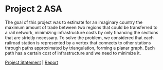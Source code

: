 # Project 2 ASA

The goal of this project was to estimate for an imaginary country the maximum amount of trade between two regions that could be transferred to a rail network, minimizing infrastructure costs by only financing the sections that are strictly necessary. To solve the problem, we considered that each railroad station is represented by a vertex that connects to other stations through paths approximated by triangulation, forming a planar graph. Each path has a certain cost of infrastructure and we need to minimize it.

[Project Statement](docs/statement.pdf) | [Report](report/report.pdf)
